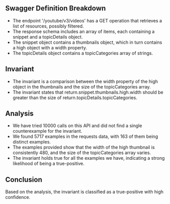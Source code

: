 ## Swagger Definition Breakdown
- The endpoint '/youtube/v3/videos' has a GET operation that retrieves a list of resources, possibly filtered.
- The response schema includes an array of items, each containing a snippet and a topicDetails object.
- The snippet object contains a thumbnails object, which in turn contains a high object with a width property.
- The topicDetails object contains a topicCategories array of strings.

## Invariant
- The invariant is a comparison between the width property of the high object in the thumbnails and the size of the topicCategories array.
- The invariant states that return.snippet.thumbnails.high.width should be greater than the size of return.topicDetails.topicCategories.

## Analysis
- We have tried 10000 calls on this API and did not find a single counterexample for the invariant.
- We found 5717 examples in the requests data, with 163 of them being distinct examples.
- The examples provided show that the width of the high thumbnail is consistently 480, and the size of the topicCategories array varies.
- The invariant holds true for all the examples we have, indicating a strong likelihood of being a true-positive.

## Conclusion
Based on the analysis, the invariant is classified as a true-positive with high confidence.
